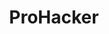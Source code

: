 ---
layout: tag-list
type: tag
title: ProHacker
slug: ProHacker
category: Tag
sidebar: false
description: >
    Nivel Alto.
---